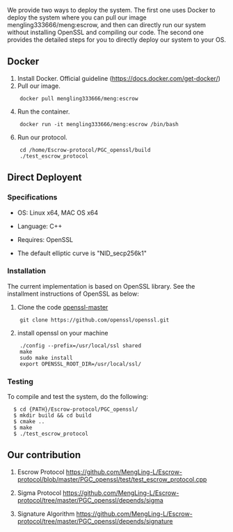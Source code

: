 We provide two ways to deploy the system. The first one uses Docker to deploy the system where you can pull our image mengling333666/meng:escrow, and then can directly run our system without installing OpenSSL and compiling our code. The second one provides the detailed steps for you to directly deploy our system to your OS.

## Docker
1. Install Docker. Official guideline (https://docs.docker.com/get-docker/)
2. Pull our image.
```
    docker pull mengling333666/meng:escrow
```
4. Run the container.
```
    docker run -it mengling333666/meng:escrow /bin/bash
```
6. Run our protocol.
```
    cd /home/Escrow-protocol/PGC_openssl/build
    ./test_escrow_protocol
```
## Direct Deployent 

### Specifications

- OS: Linux x64, MAC OS x64

- Language: C++

- Requires: OpenSSL

- The default elliptic curve is "NID_secp256k1"


### Installation

The current implementation is based on OpenSSL library. See the installment instructions of OpenSSL as below:  

1. Clone the code [openssl-master](https://github.com/openssl/openssl.git)

```
    git clone https://github.com/openssl/openssl.git
```

2. install openssl on your machine

```
    ./config --prefix=/usr/local/ssl shared
    make 
    sudo make install
    export OPENSSL_ROOT_DIR=/usr/local/ssl/
```


### Testing


To compile and test the system, do the following: 

```
  $ cd {PATH}/Escrow-protocol/PGC_openssl/
  $ mkdir build && cd build
  $ cmake ..
  $ make
  $ ./test_escrow_protocol
```

## Our contribution

1. Escrow Protocol https://github.com/MengLing-L/Escrow-protocol/blob/master/PGC_openssl/test/test_escrow_protocol.cpp

2. Sigma Protocol https://github.com/MengLing-L/Escrow-protocol/tree/master/PGC_openssl/depends/sigma

3. Signature Algorithm https://github.com/MengLing-L/Escrow-protocol/tree/master/PGC_openssl/depends/signature



